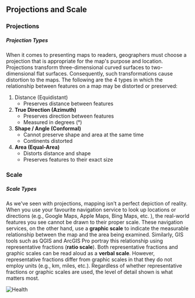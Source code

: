 ## Projections and Scale

### Projections

##### Projection Types
When it comes to presenting maps to readers, geographers must choose a projection that is appropriate for the map's purpose and location. Projections transform three-dimensional curved surfaces to two-dimensional flat surfaces. Consequently, such transformations cause distortion to the maps. The following are the 4 types in which the relationship between features on a map may be distorted or preserved:

1. Distance (Equidistant)
   - Preserves distance between features
2. **True Direction (Azimuth)**
   - Preserves direction between features
   - Measured in degrees (°)
3. **Shape / Angle (Conformal)**
   - Cannot preserve shape and area at the same time
   - Continents distorted
4. **Area (Equal-Area)**
   - Distorts distance and shape
   - Preserves features to their exact size

### Scale

##### Scale Types
As we've seen with projections, mapping isn't a perfect depiction of reality. When you use your favourite navigation service to look up locations or directions (e.g., Google Maps, Apple Maps, Bing Maps, etc. ), the real-world features you see cannot be drawn to their proper scale. These navigation services, on the other hand, use a **graphic scale** to indicate the measurable relationship between the map and the area being examined. Similarly, GIS tools such as QGIS and ArcGIS Pro portray this relationship using representative fractions (**ratio scale**). Both representative fractions and graphic scales can be read aloud as a **verbal scale**. However, representative fractions differ from graphic scales in that they do not employ units (e.g., km, miles, etc.). Regardless of whether representative fractions or graphic scales are used, the level of detail shown is what matters most.

![Health](channels.png)